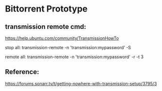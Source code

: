 # Bittorrent Prototype



## transmission remote cmd:
https://help.ubuntu.com/community/TransmissionHowTo

stop all:
transmission-remote -n 'transmission:mypassword' -S

remote all:
transmission-remote -n 'transmission:mypassword' -r -t 3


## Reference:
https://forums.sonarr.tv/t/getting-nowhere-with-transmission-setup/3795/3
